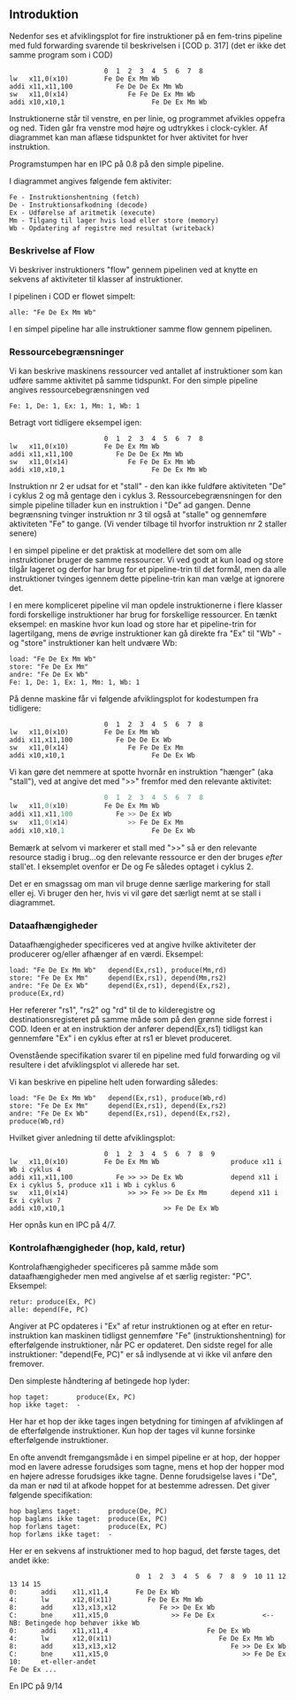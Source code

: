 ## Introduktion

Nedenfor ses et afviklingsplot for fire instruktioner på en fem-trins pipeline med
fuld forwarding svarende til beskrivelsen i [COD p. 317] (det er ikke det samme program som i COD)

~~~
                        0  1  2  3  4  5  6  7  8
lw   x11,0(x10)         Fe De Ex Mm Wb
addi x11,x11,100           Fe De De Ex Mm Wb
sw   x11,0(x14)               Fe Fe De Ex Mm Wb
addi x10,x10,1                      Fe De Ex Mm Wb
~~~

Instruktionerne står til venstre, en per linie, og programmet afvikles oppefra og ned. 
Tiden går fra venstre mod højre og udtrykkes i clock-cykler. Af diagrammet kan man 
aflæse tidspunktet for hver aktivitet for hver instruktion.

Programstumpen har en IPC på 0.8 på den simple pipeline. 

I diagrammet angives følgende fem aktiviter:

~~~
Fe - Instruktionshentning (fetch)
De - Instruktionsafkodning (decode)
Ex - Udførelse af aritmetik (execute)
Mm - Tilgang til lager hvis load eller store (memory)
Wb - Opdatering af registre med resultat (writeback)
~~~

### Beskrivelse af Flow

Vi beskriver instruktioners "flow" gennem pipelinen ved at knytte en sekvens af 
aktiviteter til klasser af instruktioner.

I pipelinen i COD er flowet simpelt:

~~~
alle: "Fe De Ex Mm Wb"
~~~

I en simpel pipeline har alle instruktioner samme flow gennem pipelinen.

### Ressourcebegrænsninger

Vi kan beskrive maskinens ressourcer ved antallet af instruktioner som kan udføre 
samme aktivitet på samme tidspunkt. For den simple pipeline angives ressourcebegrænsningen 
ved

~~~
Fe: 1, De: 1, Ex: 1, Mm: 1, Wb: 1
~~~

Betragt vort tidligere eksempel igen:

~~~
                        0  1  2  3  4  5  6  7  8
lw   x11,0(x10)         Fe De Ex Mm Wb
addi x11,x11,100           Fe De De Ex Mm Wb
sw   x11,0(x14)               Fe Fe De Ex Mm Wb
addi x10,x10,1                      Fe De Ex Mm Wb
~~~

Instruktion nr 2 er udsat for et "stall" - den kan ikke fuldføre aktiviteten "De" 
i cyklus 2 og må gentage den i cyklus 3.
Ressourcebegrænsningen for den simple pipeline tillader kun en instruktion i "De" 
ad gangen. Denne begrænsning tvinger instruktion nr 3 til også at "stalle" og gennemføre 
aktiviteten "Fe" to gange. (Vi vender tilbage til hvorfor instruktion nr 2 staller senere)

I en simpel pipeline er det praktisk at modellere det som om alle instruktioner 
bruger de samme ressourcer. Vi ved godt at kun load og store tilgår lageret og 
derfor har brug for et pipeline-trin til det formål, men da alle instruktioner 
tvinges igennem dette pipeline-trin kan man vælge at ignorere det.

I en mere kompliceret pipeline vil man opdele instruktionerne i flere klasser fordi 
forskellige instruktioner har brug for forskellige ressourcer. En tænkt eksempel: 
en maskine hvor kun load og store har et pipeline-trin for lagertilgang, mens de 
øvrige instruktioner kan gå direkte fra "Ex" til "Wb" - og "store" instruktioner 
kan helt undvære Wb:

~~~
load: "Fe De Ex Mm Wb"
store: "Fe De Ex Mm"
andre: "Fe De Ex Wb"
Fe: 1, De: 1, Ex: 1, Mm: 1, Wb: 1
~~~
På denne maskine får vi følgende afviklingsplot for kodestumpen fra tidligere:

~~~
                        0  1  2  3  4  5  6  7  8
lw   x11,0(x10)         Fe De Ex Mm Wb
addi x11,x11,100           Fe De De Ex Wb
sw   x11,0(x14)               Fe Fe De Ex Mm
addi x10,x10,1                      Fe De Ex Wb
~~~

Vi kan gøre det nemmere at spotte hvornår en instruktion "hænger" (aka "stall"), ved at angive
det med ">>" fremfor med den relevante aktivitet:

~~~C
                        0  1  2  3  4  5  6  7  8
lw   x11,0(x10)         Fe De Ex Mm Wb
addi x11,x11,100           Fe >> De Ex Wb
sw   x11,0(x14)               >> Fe De Ex Mm
addi x10,x10,1                      Fe De Ex Wb
~~~

Bemærk at selvom vi markerer et stall med ">>" så er den relevante resource stadig i
brug...og den relevante ressource er den der bruges *efter* stall'et. I eksemplet 
ovenfor er De og Fe således optaget i cyklus 2.

Det er en smagssag om man vil bruge denne særlige markering for stall eller ej. Vi
bruger den her, hvis vi vil gøre det særligt nemt at se stall i diagrammet.

### Dataafhængigheder

Dataafhængigheder specificeres ved at angive hvilke aktiviteter der producerer og/eller afhænger af en værdi. Eksempel:

~~~
load: "Fe De Ex Mm Wb"   depend(Ex,rs1), produce(Mm,rd)
store: "Fe De Ex Mm"     depend(Ex,rs1), depend(Mm,rs2)
andre: "Fe De Ex Wb"     depend(Ex,rs1), depend(Ex,rs2), produce(Ex,rd)
~~~
Her refererer "rs1", "rs2" og "rd" til de to kilderegistre og destinationsregisteret på samme måde som på den grønne side forrest i COD.
Ideen er at en instruktion der anfører depend(Ex,rs1) tidligst kan gennemføre "Ex" i en cyklus efter at rs1 er blevet produceret.

Ovenstående specifikation svarer til en pipeline med fuld forwarding og vil resultere i det afviklingsplot vi allerede har set.

Vi kan beskrive en pipeline helt uden forwarding således:

~~~
load: "Fe De Ex Mm Wb"   depend(Ex,rs1), produce(Wb,rd)
store: "Fe De Ex Mm"     depend(Ex,rs1), depend(Ex,rs2)
andre: "Fe De Ex Wb"     depend(Ex,rs1), depend(Ex,rs2), produce(Wb,rd)
~~~
Hvilket giver anledning til dette afviklingsplot:

~~~
                        0  1  2  3  4  5  6  7  8  9
lw   x11,0(x10)         Fe De Ex Mm Wb                  produce x11 i Wb i cyklus 4
addi x11,x11,100           Fe >> >> De Ex Wb            depend x11 i Ex i cyklus 5, produce x11 i Wb i cyklus 6
sw   x11,0(x14)               >> >> Fe >> De Ex Mm      depend x11 i Ex i cyklus 7
addi x10,x10,1                         >> Fe De Ex Wb
~~~

Her opnås kun en IPC på 4/7.

### Kontrolafhængigheder (hop, kald, retur)

Kontrolafhængigheder specificeres på samme måde som dataafhængigheder men med angivelse af et særlig register: "PC".
Eksempel:

~~~
retur: produce(Ex, PC)
alle: depend(Fe, PC)
~~~
Angiver at PC opdateres i "Ex" af retur instruktionen og at efter en retur-instruktion kan maskinen tidligst gennemføre "Fe" (instruktionshentning) for efterfølgende instruktioner, når PC er opdateret. Den sidste regel for alle instruktioner: "depend(Fe, PC)" er så indlysende at vi ikke vil anføre den fremover.

Den simpleste håndtering af betingede hop lyder:

~~~
hop taget:       produce(Ex, PC)
hop ikke taget:  -
~~~
Her har et hop der ikke tages ingen betydning for timingen af afviklingen af de efterfølgende instruktioner. Kun hop der tages vil kunne forsinke efterfølgende instruktioner.

En ofte anvendt fremgangsmåde i en simpel pipeline er at hop, der hopper mod en lavere adresse forudsiges som tagne, mens et hop der hopper mod en højere adresse forudsiges ikke tagne. Denne forudsigelse laves i "De", da man er nød til at afkode hoppet for at bestemme adressen. Det giver følgende specifikation:

~~~
hop baglæns taget:       produce(De, PC)
hop baglæns ikke taget:  produce(Ex, PC)
hop forlæns taget:       produce(Ex, PC)
hop forlæns ikke taget:  -
~~~

Her er en sekvens af instruktioner med to hop bagud, det første tages, det andet ikke:

~~~
                                0  1  2  3  4  5  6  7  8  9  10 11 12 13 14 15
0:      addi    x11,x11,4       Fe De Ex Wb
4:      lw      x12,0(x11)         Fe De Ex Mm Wb
8:      add     x13,x13,x12           Fe >> De Ex Wb
C:      bne     x11,x15,0                >> Fe De Ex            <-- NB: Betingede hop behøver ikke Wb
0:      addi    x11,x11,4                         Fe De Ex Wb
4:      lw      x12,0(x11)                           Fe De Ex Mm Wb
8:      add     x13,x13,x12                             Fe >> De Ex Wb
C:      bne     x11,x15,0                                  >> Fe De Ex
10:     et-eller-andet                                                 Fe De Ex ...
~~~

En IPC på 9/14
